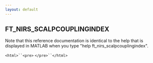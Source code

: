 ```yaml
---
layout: default
---
```


##  FT_NIRS_SCALPCOUPLINGINDEX

Note that this reference documentation is identical to the help that is displayed in MATLAB when you type "help ft_nirs_scalpcouplingindex".

`<html>``<pre>`
`</pre>``</html>`

